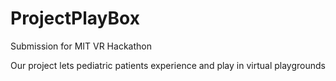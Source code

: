 # ProjectPlayBox
Submission for MIT VR Hackathon

Our project lets pediatric patients experience and play in virtual playgrounds 
